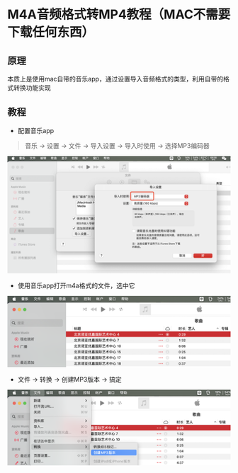 # M4A音频格式转MP4教程（MAC不需要下载任何东西）

## 原理

本质上是使用mac自带的音乐app，通过设置导入音频格式的类型，利用自带的格式转换功能实现

## 教程

- 配置音乐app

> 音乐 -> 设置 -> 文件 -> 导入设置 -> 导入时使用 -> 选择MP3编码器

![alt text](image.png)

- 使用音乐app打开m4a格式的文件，选中它

![alt text](image-1.png)

 - 文件 -> 转换 -> 创建MP3版本 -> 搞定

![alt text](image-2.png)

